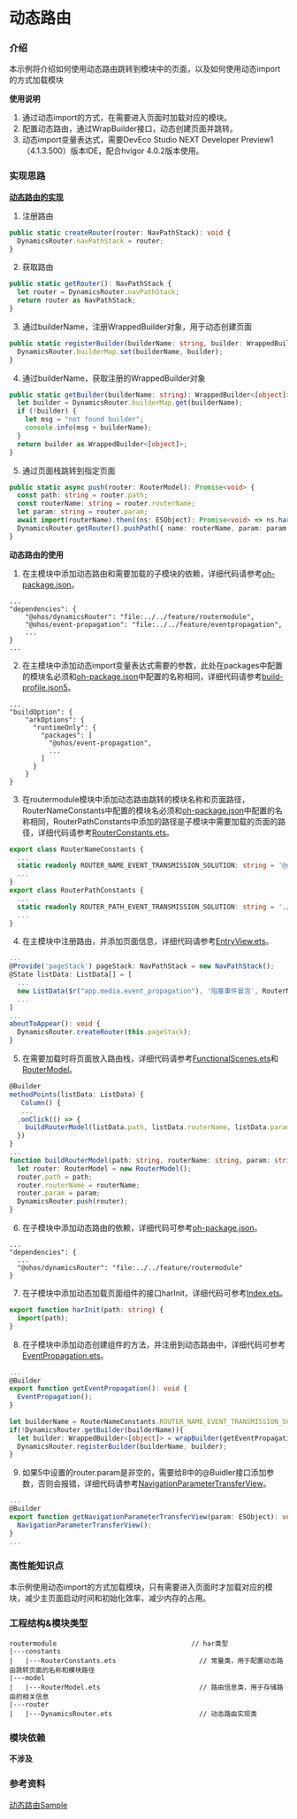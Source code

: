 # 动态路由

### 介绍

本示例将介绍如何使用动态路由跳转到模块中的页面，以及如何使用动态import的方式加载模块

**使用说明**

1. 通过动态import的方式，在需要进入页面时加载对应的模块。
2. 配置动态路由，通过WrapBuilder接口，动态创建页面并跳转。
3. 动态import变量表达式，需要DevEco Studio NEXT Developer Preview1 （4.1.3.500）版本IDE，配合hvigor 4.0.2版本使用。

### 实现思路

**[动态路由的实现](./src/main/ets/router/DynamicsRouter.ets)**

1. 注册路由

```typescript
public static createRouter(router: NavPathStack): void {
  DynamicsRouter.navPathStack = router;
}
```

2. 获取路由

```typescript
public static getRouter(): NavPathStack {
  let router = DynamicsRouter.navPathStack;
  return router as NavPathStack;
}
```

3. 通过builderName，注册WrappedBuilder对象，用于动态创建页面

```typescript
public static registerBuilder(builderName: string, builder: WrappedBuilder<[object]>): void {
  DynamicsRouter.builderMap.set(builderName, builder);
}
```

4. 通过builderName，获取注册的WrappedBuilder对象

```typescript
public static getBuilder(builderName: string): WrappedBuilder<[object]> {
  let builder = DynamicsRouter.builderMap.get(builderName);
  if (!builder) {
    let msg = "not found builder";
    console.info(msg + builderName);
  }
  return builder as WrappedBuilder<[object]>;
}
```

5. 通过页面栈跳转到指定页面

```typescript
public static async push(router: RouterModel): Promise<void> {
  const path: string = router.path;
  const routerName: string = router.routerName;
  let param: string = router.param;
  await import(routerName).then((ns: ESObject): Promise<void> => ns.harInit(path));
  DynamicsRouter.getRouter().pushPath({ name: routerName, param: param });
}
```

**动态路由的使用**

1. 在主模块中添加动态路由和需要加载的子模块的依赖，详细代码请参考[oh-package.json](../../product/entry/oh-package.json5)。

```
...
"dependencies": {
    "@ohos/dynamicsRouter": "file:../../feature/routermodule",
    "@ohos/event-propagation": "file:../../feature/eventpropagation",
    ...
}
...
```

2. 在主模块中添加动态import变量表达式需要的参数，此处在packages中配置的模块名必须和[oh-package.json](../../product/entry/oh-package.json5)中配置的名称相同，详细代码请参考[build-profile.json5](../../product/entry/build-profile.json5)。

```
...
"buildOption": {
    "arkOptions": {
      "runtimeOnly": {
        "packages": [
          "@ohos/event-propagation",
          ...
        ]
      }
    }
}
```

3. 在routermodule模块中添加动态路由跳转的模块名称和页面路径，RouterNameConstants中配置的模块名必须和[oh-package.json](../../product/entry/oh-package.json5)中配置的名称相同，RouterPathConstants中添加的路径是子模块中需要加载的页面的路径，详细代码请参考[RouterConstants.ets](./src/main/ets/constants/RouterConstants.ets)。

```typescript
export class RouterNameConstants {
  ...
  static readonly ROUTER_NAME_EVENT_TRANSMISSION_SOLUTION: string = '@ohos/event-propagation';
  ...
}
export class RouterPathConstants {
  ...
  static readonly ROUTER_PATH_EVENT_TRANSMISSION_SOLUTION: string = './src/main/ets/view/EventPropagation';
  ...
}
```

4. 在主模块中注册路由，并添加页面信息，详细代码请参考[EntryView.ets](../../product/entry/src/main/ets/pages/EntryView.ets)。

```typescript
...
@Provide('pageStack') pageStack: NavPathStack = new NavPathStack();
@State listData: ListData[] = [
  ...
  new ListData($r("app.media.event_propagation"), '阻塞事件冒泡', RouterNameConstants.ROUTER_NAME_EVENT_TRANSMISSION_SOLUTION, 1, false, '40%', RouterPathConstants.ROUTER_PATH_EVENT_TRANSMISSION_SOLUTION, '其他'),
  ...
]
...
aboutToAppear(): void {
  DynamicsRouter.createRouter(this.pageStack);
}
```

5. 在需要加载时将页面放入路由栈，详细代码请参考[FunctionalScenes.ets](../functionalscenes/src/main/ets/FunctionalScenes.ets)和[RouterModel](./src/main/ets/model/RouterModel.ets)。

```typescript
@Builder
methodPoints(listData: ListData) {
   Column() {
   ...
  .onClick(() => {
    buildRouterModel(listData.path, listData.routerName, listData.param);
  })
}
...
function buildRouterModel(path: string, routerName: string, param: string) {
  let router: RouterModel = new RouterModel();
  router.path = path;
  router.routerName = routerName;
  router.param = param;
  DynamicsRouter.push(router);
}

```

6. 在子模块中添加动态路由的依赖，详细代码可参考[oh-package.json](../eventpropagation/oh-package.json5)。

```
...
"dependencies": {
  ...
  "@ohos/dynamicsRouter": "file:../../feature/routermodule"
}
```

7. 在子模块中添加动态加载页面组件的接口harInit，详细代码可参考[Index.ets](../eventpropagation/Index.ets)。

```typescript
export function harInit(path: string) {
  import(path);
}
```

8. 在子模块中添加动态创建组件的方法，并注册到动态路由中，详细代码可参考[EventPropagation.ets](../eventpropagation/src/main/ets/view/EventPropagation.ets)。

```typescript
...
@Builder
export function getEventPropagation(): void {
  EventPropagation();
}
        
let builderName = RouterNameConstants.ROUTER_NAME_EVENT_TRANSMISSION_SOLUTION;
if(!DynamicsRouter.getBuilder(builderName)){
  let builder: WrappedBuilder<[object]> = wrapBuilder(getEventPropagation);
  DynamicsRouter.registerBuilder(builderName, builder);
}
```

9. 如果5中设置的router.param是非空的，需要给8中的@Buidler接口添加参数，否则会报错，详细代码请参考[NavigationParameterTransferView](../navigationparametertransfer/src/main/ets/view/NavigationParameterTransferView.ets)。

```typescript
...
@Builder
export function getNavigationParameterTransferView(param: ESObject): void {
  NavigationParameterTransferView();
}
...
```

### 高性能知识点

本示例使用动态import的方式加载模块，只有需要进入页面时才加载对应的模块，减少主页面启动时间和初始化效率，减少内存的占用。

### 工程结构&模块类型

   ```
   routermodule                                  // har类型
   |---constants
   |   |---RouterConstants.ets                     // 常量类，用于配置动态路由跳转页面的名称和模块路径
   |---model
   |   |---RouterModel.ets                         // 路由信息类，用于存储路由的相关信息
   |---router
   |   |---DynamicsRouter.ets                      // 动态路由实现类
   ```

### 模块依赖

**不涉及**

### 参考资料

[动态路由Sample](https://gitee.com/openharmony/applications_app_samples/tree/master/code/BasicFeature/Navigation/DynamicRouter)